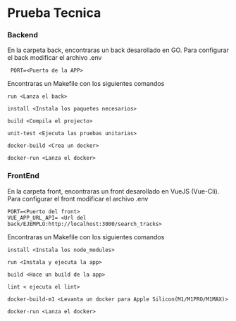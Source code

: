 # Prueba Tecnica


### Backend

En la carpeta back, encontraras un back desarollado en GO. Para configurar el back modificar el archivo .env
```
 PORT=<Puerto de la APP>
```
 Encontraras un Makefile con los siguientes comandos
```
run <Lanza el back>

install <Instala los paquetes necesarios>

build <Compila el projecto>

unit-test <Ejecuta las pruebas unitarias>

docker-build <Crea un docker>

docker-run <Lanza el docker>
```

### FrontEnd
En la carpeta front, encontraras un front desarollado en VueJS (Vue-Cli). Para configurar el front modificar el archivo .env

```
PORT=<Puerto del front>
VUE_APP_URL_API= <Url del back/EJEMPLO:http://localhost:3000/search_tracks>
```
 Encontraras un Makefile con los siguientes comandos
```
install <Instala los node_modules>

run <Instala y ejecuta la app>

build <Hace un build de la app>

lint < ejecuta el lint>

docker-build-m1 <Levanta un docker para Apple Silicon(M1/M1PRO/M1MAX)>

docker-run <Lanza el docker>
```